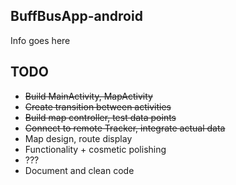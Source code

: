 ## BuffBusApp-android
  Info goes here

## TODO
  + ~~Build MainActivity, MapActivity~~
  + ~~Create transition between activities~~
  + ~~Build map controller, test data points~~
  + ~~Connect to remote Tracker, integrate actual data~~
  + Map design, route display
  + Functionality + cosmetic polishing
  + ???
  + Document and clean code
